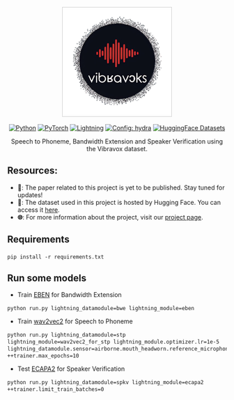 <div align="center">

<p align="center">
  <img src="./logo.png" style="object-fit:contain; width:250px; height:250px; border: solid 1px #CCC">
</p>

<a href="https://www.python.org/"><img alt="Python" src="https://img.shields.io/badge/Python-3.12-3776AB?style=for-the-badge&logo=python&logoColor=white"></a>
<a href="https://pytorch.org"><img alt="PyTorch" src="https://img.shields.io/badge/-Pytorch 2.2-ee4c2c?style=for-the-badge&logo=pytorch&logoColor=white"></a>
<a href="https://pytorchlightning.ai/"><img alt="Lightning" src="https://img.shields.io/badge/-Lightning 2.2-792ee5?style=for-the-badge&logo=lightning&logoColor=white"></a>
<a href="https://hydra.cc/"><img alt="Config: hydra" src="https://img.shields.io/badge/-🐉 hydra 1.3-89b8cd?style=for-the-badge&logo=hydra&logoColor=white"></a>
<a href="https://huggingface.co/datasets"><img alt="HuggingFace Datasets" src="https://img.shields.io/badge/-🤗 datasets 2.19-yellow?style=for-the-badge&logo=huggingface&logoColor=white"></a>



Speech to Phoneme, Bandwidth Extension and Speaker Verification using the Vibravox dataset.



</div>

## Resources:

- **📝**: The paper related to this project is yet to be published. Stay tuned for updates!  
- **🤗**: The dataset used in this project is hosted by Hugging Face. You can access it [here](https://huggingface.co/datasets/Cnam-LMSSC/vibravox).  
- **🌐**: For more information about the project, visit our [project page](https://vibravox.cnam.fr/).

## Requirements
```pip install -r requirements.txt```

## Run some models

- Train [EBEN](https://github.com/jhauret/eben) for Bandwidth Extension  
```
python run.py lightning_datamodule=bwe lightning_module=eben
```

- Train [wav2vec2](https://huggingface.co/facebook/wav2vec2-base-fr-voxpopuli-v2) for Speech to Phoneme  
```
python run.py lightning_datamodule=stp lightning_module=wav2vec2_for_stp lightning_module.optimizer.lr=1e-5 lightning_datamodule.sensor=airborne.mouth_headworn.reference_microphone ++trainer.max_epochs=10
```

- Test [ECAPA2](https://huggingface.co/Jenthe/ECAPA2) for Speaker Verification
```
python run.py lightning_datamodule=spkv lightning_module=ecapa2 ++trainer.limit_train_batches=0
```
